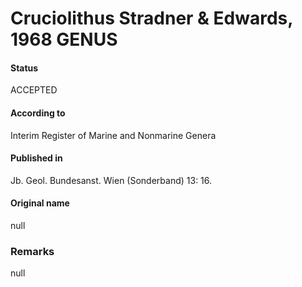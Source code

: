 Cruciolithus Stradner & Edwards, 1968 GENUS
=======

#### Status
ACCEPTED

#### According to
Interim Register of Marine and Nonmarine Genera

#### Published in
Jb. Geol. Bundesanst. Wien (Sonderband) 13: 16.

#### Original name
null

### Remarks
null